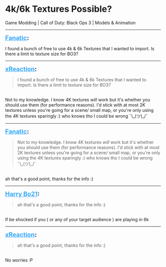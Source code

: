 # 4k/6k Textures Possible?
Game Modding | Call of Duty: Black Ops 3 | Models & Animation

---
<strong style="font-size: 1.4em;"><span style="text-decoration: underline;text-decoration-color: #34a7f9;"><span style="color:#34a7f9;">Fanatic</span></span>:</strong>

<p>I found a bunch of free to use 4k &amp; 6k Textures that I wanted to import. Is there a limit to texture size for BO3?</p>

---
<strong style="font-size: 1.4em;"><span style="text-decoration: underline;text-decoration-color: #34a7f9;"><span style="color:#34a7f9;">xReaction</span></span>:</strong>

<p><blockquote>I found a bunch of free to use 4k &amp; 6k Textures that I wanted to import. Is there a limit to texture size for BO3?<br /></blockquote><br />Not to my knowledge. I know 4K textures <em>will </em>work but it&#39;s whether you should use them (for performance reasons). I&#39;d stick with at most 2K textures unless you&#39;re going for a scene/ small map, or you&#39;re only using the 4K textures sparingly :) who knows tho I could be wrong &#175;\_(ツ)_/&#175;</p>

---
<strong style="font-size: 1.4em;"><span style="text-decoration: underline;text-decoration-color: #34a7f9;"><span style="color:#34a7f9;">Fanatic</span></span>:</strong>

<p><blockquote>Not to my knowledge. I know 4K textures <em>will </em>work but it&#39;s whether you should use them (for performance reasons). I&#39;d stick with at most 2K textures unless you&#39;re going for a scene/ small map, or you&#39;re only using the 4K textures sparingly :) who knows tho I could be wrong &#175;\_(ツ)_/&#175;<br /></blockquote><br />ah that&#39;s a good point, thanks for the info :)</p>

---
<strong style="font-size: 1.4em;"><span style="text-decoration: underline;text-decoration-color: #34a7f9;"><span style="color:#34a7f9;">Harry Bo21</span></span>:</strong>

<p><blockquote>ah that&#39;s a good point, thanks for the info :)<br /></blockquote><br />If be shocked if you ( or any of your target audience ) are playing in 6k</p>

---
<strong style="font-size: 1.4em;"><span style="text-decoration: underline;text-decoration-color: #34a7f9;"><span style="color:#34a7f9;">xReaction</span></span>:</strong>

<p><blockquote>ah that&#39;s a good point, thanks for the info :)<br /></blockquote><br />No worries :P</p>
